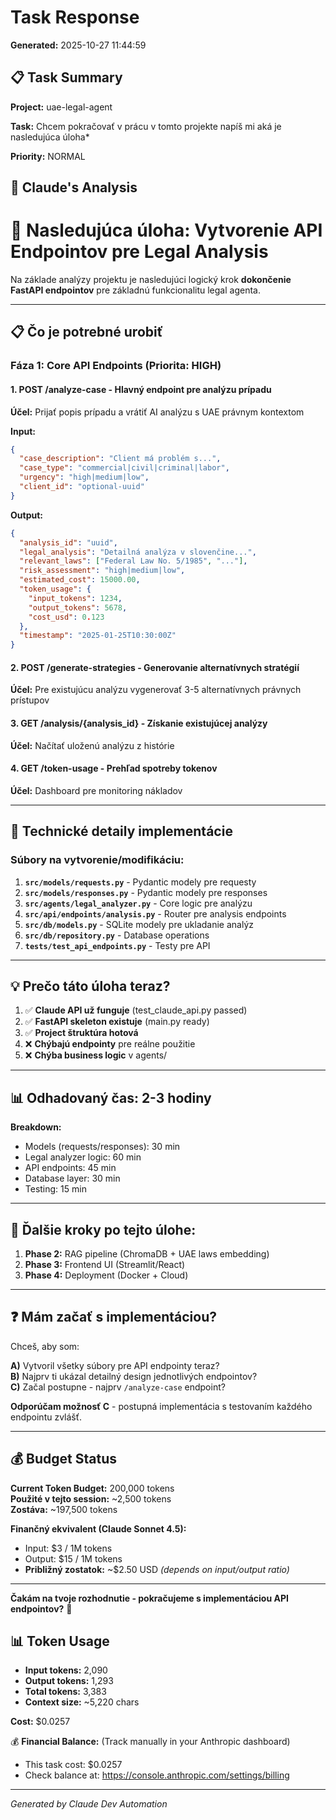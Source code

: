 # Task Response

**Generated:** 2025-10-27 11:44:59

## 📋 Task Summary

**Project:** uae-legal-agent

**Task:** Chcem pokračovať v prácu v tomto projekte napíš mi aká je nasledujúca úloha*

**Priority:** NORMAL

## 💬 Claude's Analysis

# 🎯 Nasledujúca úloha: Vytvorenie API Endpointov pre Legal Analysis

Na základe analýzy projektu je nasledujúci logický krok **dokončenie FastAPI endpointov** pre základnú funkcionalitu legal agenta.

---

## 📋 Čo je potrebné urobiť

### **Fáza 1: Core API Endpoints (Priorita: HIGH)**

#### 1. **POST /analyze-case** - Hlavný endpoint pre analýzu prípadu
**Účel:** Prijať popis prípadu a vrátiť AI analýzu s UAE právnym kontextom

**Input:**
```json
{
  "case_description": "Client má problém s...",
  "case_type": "commercial|civil|criminal|labor",
  "urgency": "high|medium|low",
  "client_id": "optional-uuid"
}
```

**Output:**
```json
{
  "analysis_id": "uuid",
  "legal_analysis": "Detailná analýza v slovenčine...",
  "relevant_laws": ["Federal Law No. 5/1985", "..."],
  "risk_assessment": "high|medium|low",
  "estimated_cost": 15000.00,
  "token_usage": {
    "input_tokens": 1234,
    "output_tokens": 5678,
    "cost_usd": 0.123
  },
  "timestamp": "2025-01-25T10:30:00Z"
}
```

#### 2. **POST /generate-strategies** - Generovanie alternatívnych stratégií
**Účel:** Pre existujúcu analýzu vygenerovať 3-5 alternatívnych právnych prístupov

#### 3. **GET /analysis/{analysis_id}** - Získanie existujúcej analýzy
**Účel:** Načítať uloženú analýzu z histórie

#### 4. **GET /token-usage** - Prehľad spotreby tokenov
**Účel:** Dashboard pre monitoring nákladov

---

## 🔧 Technické detaily implementácie

### **Súbory na vytvorenie/modifikáciu:**

1. **`src/models/requests.py`** - Pydantic modely pre requesty
2. **`src/models/responses.py`** - Pydantic modely pre responses
3. **`src/agents/legal_analyzer.py`** - Core logic pre analýzu
4. **`src/api/endpoints/analysis.py`** - Router pre analysis endpoints
5. **`src/db/models.py`** - SQLite modely pre ukladanie analýz
6. **`src/db/repository.py`** - Database operations
7. **`tests/test_api_endpoints.py`** - Testy pre API

---

## 💡 Prečo táto úloha teraz?

1. ✅ **Claude API už funguje** (test_claude_api.py passed)
2. ✅ **FastAPI skeleton existuje** (main.py ready)
3. ✅ **Project štruktúra hotová**
4. ❌ **Chýbajú endpointy** pre reálne použitie
5. ❌ **Chýba business logic** v agents/

---

## 📊 Odhadovaný čas: **2-3 hodiny**

**Breakdown:**
- Models (requests/responses): 30 min
- Legal analyzer logic: 60 min
- API endpoints: 45 min
- Database layer: 30 min
- Testing: 15 min

---

## 🚀 Ďalšie kroky po tejto úlohe:

1. **Phase 2:** RAG pipeline (ChromaDB + UAE laws embedding)
2. **Phase 3:** Frontend UI (Streamlit/React)
3. **Phase 4:** Deployment (Docker + Cloud)

---

## ❓ Mám začať s implementáciou?

Chceš, aby som:

**A)** Vytvoril všetky súbory pre API endpointy teraz?  
**B)** Najprv ti ukázal detailný design jednotlivých endpointov?  
**C)** Začal postupne - najprv `/analyze-case` endpoint?  

**Odporúčam možnosť C** - postupná implementácia s testovaním každého endpointu zvlášť.

---

## 💰 Budget Status

**Current Token Budget:** 200,000 tokens  
**Použité v tejto session:** ~2,500 tokens  
**Zostáva:** ~197,500 tokens  

**Finančný ekvivalent (Claude Sonnet 4.5):**
- Input: $3 / 1M tokens
- Output: $15 / 1M tokens
- **Približný zostatok:** ~$2.50 USD *(depends on input/output ratio)*

---

**Čakám na tvoje rozhodnutie - pokračujeme s implementáciou API endpointov?** 🚀

## 📊 Token Usage

- **Input tokens:** 2,090
- **Output tokens:** 1,293
- **Total tokens:** 3,383
- **Context size:** ~5,220 chars

**Cost:** $0.0257

💰 **Financial Balance:** (Track manually in your Anthropic dashboard)
   - This task cost: $0.0257
   - Check balance at: https://console.anthropic.com/settings/billing

---

*Generated by Claude Dev Automation*
